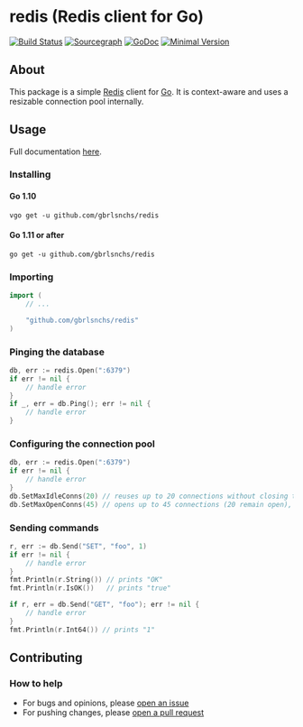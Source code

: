 # redis (Redis client for Go)
[![Build Status](https://travis-ci.org/gbrlsnchs/redis.svg?branch=master)](https://travis-ci.org/gbrlsnchs/redis)
[![Sourcegraph](https://sourcegraph.com/github.com/gbrlsnchs/redis/-/badge.svg)](https://sourcegraph.com/github.com/gbrlsnchs/redis?badge)
[![GoDoc](https://godoc.org/github.com/gbrlsnchs/redis?status.svg)](https://godoc.org/github.com/gbrlsnchs/redis)
[![Minimal Version](https://img.shields.io/badge/minimal%20version-go1.10%2B-5272b4.svg)](https://golang.org/doc/go1.10)

## About
This package is a simple [Redis](https://redis.io) client for [Go](https://golang.org). It is context-aware and uses a resizable connection pool internally.

## Usage
Full documentation [here](https://godoc.org/github.com/gbrlsnchs/redis).

### Installing
#### Go 1.10
`vgo get -u github.com/gbrlsnchs/redis`
#### Go 1.11 or after
`go get -u github.com/gbrlsnchs/redis`

### Importing
```go
import (
	// ...

	"github.com/gbrlsnchs/redis"
)
```

### Pinging the database
```go
db, err := redis.Open(":6379")
if err != nil {
	// handle error
}
if _, err = db.Ping(); err != nil {
	// handle error
}
```

### Configuring the connection pool
```go
db, err := redis.Open(":6379")
if err != nil {
	// handle error
}
db.SetMaxIdleConns(20) // reuses up to 20 connections without closing them
db.SetMaxOpenConns(45) // opens up to 45 connections (20 remain open), otherwise waits
```

### Sending commands
```go
r, err := db.Send("SET", "foo", 1)
if err != nil {
	// handle error
}
fmt.Println(r.String()) // prints "OK"
fmt.Println(r.IsOK())   // prints "true"

if r, err = db.Send("GET", "foo"); err != nil {
	// handle error
}
fmt.Println(r.Int64()) // prints "1"
```

## Contributing
### How to help
- For bugs and opinions, please [open an issue](https://github.com/gbrlsnchs/connpool/issues/new)
- For pushing changes, please [open a pull request](https://github.com/gbrlsnchs/connpool/compare)
